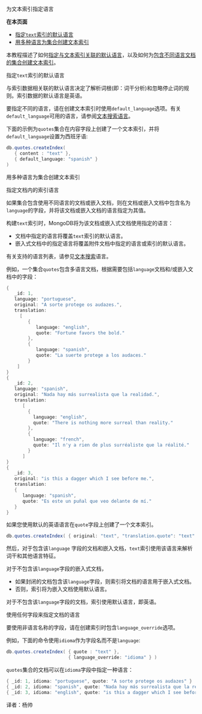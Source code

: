  为文本索引指定语言

**在本页面**

- [指定`text`索引的默认语言](语言)
- [用多种语言为集合创建文本索引](索引)

本教程描述了如何[指定与文本索引关联的默认语言](https://docs.mongodb.com/master/tutorial/specify-language-for-text-index/specify-default-language-text-index)，以及如何为[包含不同语言文档的集合创建文本索引](https://docs.mongodb.com/master/tutorial/specify-language-for-text-index/select-from-multiple-languages-for-text-index)。

 <span id="语言">指定`text`索引的默认语言</span>

与索引数据相关联的默认语言决定了解析词根(即：词干分析)和忽略停止词的规则。索引数据的默认语言是英语。

要指定不同的语言，请在创建文本索引时使用`default_language`选项。有关`default_language`可用的语言，请参阅[文本搜索语言](https://docs.mongodb.com/master/reference/text-search-languages/text-search-languages)。

下面的示例为`quotes`集合在内容字段上创建了一个文本索引，并将`default_language`设置为西班牙语:

```powershell
db.quotes.createIndex(
   { content : "text" },
   { default_language: "spanish" }
)
```

 <span id="索引">用多种语言为集合创建文本索引</span>

 指定文档内的索引语言

如果集合包含使用不同语言的文档或嵌入文档，则在文档或嵌入文档中包含名为`language`的字段，并将该文档或嵌入文档的语言指定为其值。

构建`text`索引时，MongoDB将为该文档或嵌入式文档使用指定的语言：

- 文档中指定的语言将覆盖`text`索引的默认语言。
- 嵌入式文档中的指定语言将覆盖附件文档中指定的语言或索引的默认语言。

有关支持的语言列表，请参见[文本搜索](https://docs.mongodb.com/master/reference/text-search-languages/text-search-languages)语言。

例如，一个集合`quotes`包含多语言文档，根据需要包括`language`文档和/或嵌入文档中的字段：

```powershell
{
   _id: 1,
   language: "portuguese",
   original: "A sorte protege os audazes.",
   translation:
     [
        {
           language: "english",
           quote: "Fortune favors the bold."
        },
        {
           language: "spanish",
           quote: "La suerte protege a los audaces."
        }
    ]
}
{
   _id: 2,
   language: "spanish",
   original: "Nada hay más surrealista que la realidad.",
   translation:
      [
        {
          language: "english",
          quote: "There is nothing more surreal than reality."
        },
        {
          language: "french",
          quote: "Il n'y a rien de plus surréaliste que la réalité."
        }
      ]
}
{
   _id: 3,
   original: "is this a dagger which I see before me.",
   translation:
   {
      language: "spanish",
      quote: "Es este un puñal que veo delante de mí."
   }
}
```

如果您使用默认的英语语言在`quote`字段上创建了一个文本索引。

```powershell
db.quotes.createIndex( { original: "text", "translation.quote": "text" } )
```

然后，对于包含该`language` 字段的文档和嵌入文档，`text`索引使用该语言来解析词干和其他语言特征。

对于不包含该`language`字段的嵌入式文档，

- 如果封闭的文档包含该`language`字段，则索引将文档的语言用于嵌入式文档。
- 否则，索引将为嵌入文档使用默认语言。

对于不包含该`language`字段的文档，索引使用默认语言，即英语。

 使用任何字段来指定文档的语言

要使用非语言名称的字段，请在创建索引时包含`language_override`选项。

例如，下面的命令使用`idioma`作为字段名而不是`language`:

```powershell
db.quotes.createIndex( { quote : "text" },
                       { language_override: "idioma" } )
```

`quotes`集合的文档可以在`idioma`字段中指定一种语言：

```powershell
{ _id: 1, idioma: "portuguese", quote: "A sorte protege os audazes" }
{ _id: 2, idioma: "spanish", quote: "Nada hay más surrealista que la realidad." }
{ _id: 3, idioma: "english", quote: "is this a dagger which I see before me" }
```



译者：杨帅